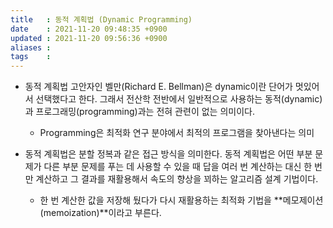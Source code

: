 ```yaml
---
title   : 동적 계획법 (Dynamic Programming) 
date    : 2021-11-20 09:48:35 +0900
updated : 2021-11-20 09:56:36 +0900
aliases : 
tags    : 
---
```


- 동적 계획법 고안자인 벨만(Richard E. Bellman)은 dynamic이란 단어가 멋있어서 선택했다고 한다. 그래서 전산학 전반에서 일반적으로 사용하는 동적(dynamic)과 프로그래밍(programming)과는 전혀 관련이 없는 의미이다.  
	- Programming은 최적화 연구 분야에서 최적의 프로그램을 찾아낸다는 의미  
		
- 동적 계획법은 분할 정복과 같은 접근 방식을 의미한다. 동적 계획법은 어떤 부분 문제가 다른 부분 문제를 푸는 데 사용할 수 있을 때 답을 여러 번 계산하는 대신 한 번만 계산하고 그 결과를 재활용해서 속도의 향상을 꾀하는 알고리즘 설계 기법이다.   
  - 한 번 계산한 값을 저장해 뒀다가 다시 재활용하는 최적화 기법을 **메모제이션(memoization)**이라고 부른다.   
